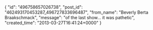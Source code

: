  {
   "id": "496758657026738",
   "post_id": "462493170453287_496727833696487",
   "from_name": "Beverly Berta Braakschmack",
   "message": "of the last show... it was pathetic",
   "created_time": "2013-03-27T16:41:24+0000"
 }
